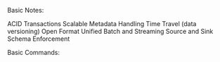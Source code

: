 
Basic Notes:

ACID Transactions
Scalable Metadata Handling
Time Travel (data versioning)
Open Format
Unified Batch and Streaming Source and Sink
Schema Enforcement

Basic Commands:


